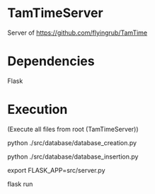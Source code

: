 # TamTimeServer

Server of https://github.com/flyingrub/TamTime

Dependencies
=
Flask

Execution
=

(Execute all files from root (TamTimeServer))

python ./src/database/database_creation.py

python ./src/database/database_insertion.py

export FLASK_APP=src/server.py

flask run
